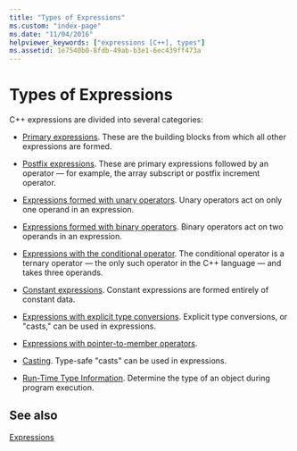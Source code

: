 ```yaml
---
title: "Types of Expressions"
ms.custom: "index-page"
ms.date: "11/04/2016"
helpviewer_keywords: ["expressions [C++], types"]
ms.assetid: 1e7540b0-8fdb-49ab-b3e1-6ec439ff473a
---
```

# Types of Expressions

C++ expressions are divided into several categories:

- [Primary expressions](../cpp/primary-expressions.md). These are the building blocks from which all other expressions are formed.

- [Postfix expressions](../cpp/postfix-expressions.md). These are primary expressions followed by an operator — for example, the array subscript or postfix increment operator.

- [Expressions formed with unary operators](../cpp/expressions-with-unary-operators.md). Unary operators act on only one operand in an expression.

- [Expressions formed with binary operators](../cpp/expressions-with-binary-operators.md). Binary operators act on two operands in an expression.

- [Expressions with the conditional operator](../cpp/conditional-operator-q.md). The conditional operator is a ternary operator — the only such operator in the C++ language — and takes three operands.

- [Constant expressions](../cpp/cpp-constant-expressions.md). Constant expressions are formed entirely of constant data.

- [Expressions with explicit type conversions](explicit-type-conversion-operator-parens.md). Explicit type conversions, or "casts," can be used in expressions.

- [Expressions with pointer-to-member operators](../cpp/pointer-to-member-operators-dot-star-and-star.md).

- [Casting](../cpp/casting.md). Type-safe "casts" can be used in expressions.

- [Run-Time Type Information](../cpp/run-time-type-information.md). Determine the type of an object during program execution.

## See also

[Expressions](../cpp/expressions-cpp.md)
